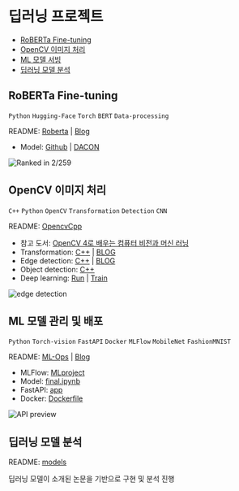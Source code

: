 # 딥러닝 프로젝트

- [RoBERTa Fine-tuning](#roberta-fine-tuning)
- [OpenCV 이미지 처리](#opencv-이미지-처리)
- [ML 모델 서빙](#ml-모델-관리-및-배포)
- [딥러닝 모델 분석](#딥러닝-모델-분석)

## RoBERTa Fine-tuning

`Python` `Hugging-Face` `Torch` `BERT` `Data-processing`

README: [Roberta](/roberta) | [Blog](https://denev6.github.io/projects/2022/12/17/dacon.html)

- Model: [Github](/roberta/RoBERTa_pytorch.ipynb) | [DACON](https://dacon.io/competitions/official/236027/codeshare/7275)

<img src="https://denev6.github.io/assets/posts/dacon-2022/award.png" alt="Ranked in 2/259" style="max-width:300px">

## OpenCV 이미지 처리

`C++` `Python` `OpenCV` `Transformation` `Detection` `CNN`

README: [OpencvCpp](/OpencvCpp)

- 참고 도서: [OpenCV 4로 배우는 컴퓨터 비전과 머신 러닝](https://sunkyoo.github.io/opencv4cvml/)
- Transformation: [C++](/OpencvCpp/src/geometry/transform.cpp) | [BLOG](https://denev6.github.io/computer-vision/2025/01/03/transformation.html)
- Edge detection: [C++](/OpencvCpp/src/geometry/edge.cpp) | [BLOG](https://denev6.github.io/computer-vision/2025/01/06/edge-detection.html)
- Object detection: [C++](/OpencvCpp/src/geometry/detection.cpp)
- Deep learning: [Run](/OpencvCpp/src/machine-learning/cnn_mnist.cpp) | [Train](/OpencvCpp/src/machine-learning/cnn_onnx.ipynb)

![edge detection](https://denev6.github.io/assets/posts/edge-detection/canny-result.png)

## ML 모델 관리 및 배포

`Python` `Torch-vision` `FastAPI` `Docker` `MLFlow` `MobileNet` `FashionMNIST`

README: [ML-Ops](/ML-Ops) | [Blog](https://denev6.github.io/computer-vision/2025/01/17/ml-api.html)

- MLFlow: [MLproject](/ML-Ops/_model/MLproject)
- Model: [final.ipynb](/ML-Ops/final.ipynb)
- FastAPI: [app](/ML-Ops/app)
- Docker: [Dockerfile](/ML-Ops/app/Dockerfile)

![API preview](https://denev6.github.io/assets/posts/ml-api/prediction-img.png)

## 딥러닝 모델 분석

README: [models](/models/)

딥러닝 모델이 소개된 논문을 기반으로 구현 및 분석 진행
